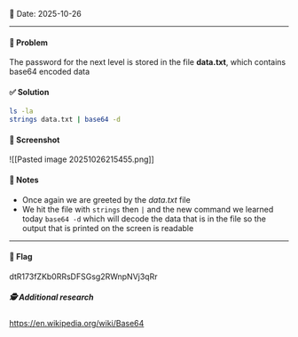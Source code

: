 📅 Date: 2025-10-26

---

#### 🧩 Problem
The password for the next level is stored in the file **data.txt**, which contains base64 encoded data

#### ✅ Solution
```bash
ls -la
strings data.txt | base64 -d
```

#### 📸 Screenshot
![[Pasted image 20251026215455.png]]

#### 📝 Notes
- Once again we are greeted by the *data.txt* file
- We hit the file with `strings` then `|` and the new command we learned today `base64 -d` which will decode the data that is  in the file so the output that is printed on the screen is readable 

---
#### 🔐 Flag
dtR173fZKb0RRsDFSGsg2RWnpNVj3qRr

#####  🕵️ Additional research  
https://en.wikipedia.org/wiki/Base64


